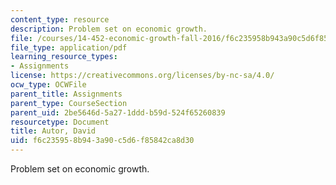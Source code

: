 ```yaml
---
content_type: resource
description: Problem set on economic growth.
file: /courses/14-452-economic-growth-fall-2016/f6c235958b943a90c5d6f85842ca8d30_MIT14_452F16_pset3.pdf
file_type: application/pdf
learning_resource_types:
- Assignments
license: https://creativecommons.org/licenses/by-nc-sa/4.0/
ocw_type: OCWFile
parent_title: Assignments
parent_type: CourseSection
parent_uid: 2be5646d-5a27-1ddd-b59d-524f65260839
resourcetype: Document
title: Autor, David
uid: f6c23595-8b94-3a90-c5d6-f85842ca8d30
---
```

Problem set on economic growth.